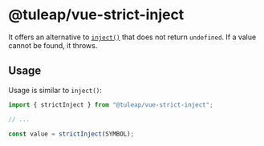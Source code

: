 # @tuleap/vue-strict-inject


It offers an alternative to [`inject()`](https://vuejs.org/api/composition-api-dependency-injection.html#inject)
that does not return `undefined`. If a value cannot be found, it throws.

## Usage

Usage is similar to `inject()`:

```js
import { strictInject } from "@tuleap/vue-strict-inject";

// ...

const value = strictInject(SYMBOL);
```
